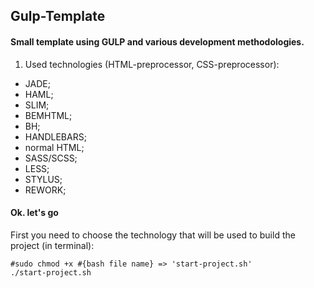 ## Gulp-Template

#### Small template using GULP and various development methodologies.

1. Used technologies (HTML-preprocessor, CSS-preprocessor):
- JADE;
- HAML;
- SLIM;
- BEMHTML;
- BH;
- HANDLEBARS;
- normal HTML;
- SASS/SCSS;
- LESS;
- STYLUS;
- REWORK;


#### Ok. let's go

First you need to choose the technology that will be used to build the project (in terminal):

    #sudo chmod +x #{bash file name} => 'start-project.sh'
    ./start-project.sh


